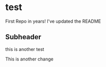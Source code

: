 # test
First Repo in years!
I've updated the README


## Subheader

this is another test

This is another change
